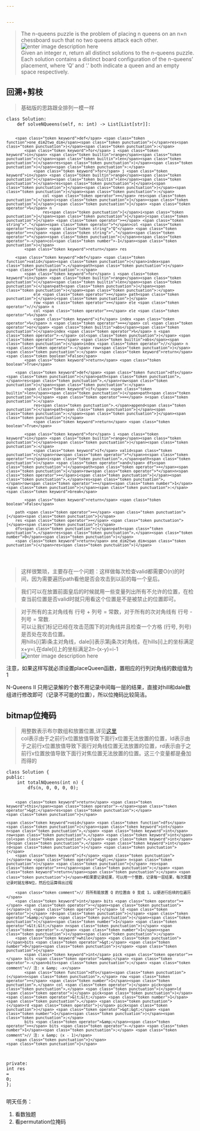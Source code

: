 ```yaml
---


---
```


<blockquote>
<p>The n-queens puzzle is the problem of placing n queens on an n×n chessboard such that no two queens attack each other.<br>
<img src="https://assets.leetcode.com/uploads/2018/10/12/8-queens.png" alt="enter image description here"><br>
Given an integer <em>n</em>, return all distinct solutions to the <em>n</em>-queens puzzle.<br>
Each solution contains a distinct board configuration of the n-queens’ placement, where ‘Q’ and ‘.’ both indicate a queen and an empty space respectively.</p>
</blockquote>
<h2 id="回溯剪枝">回溯+剪枝</h2>
<blockquote>
<p>基础版的思路跟全排列一模一样</p>
</blockquote>
<pre class=" language-python"><code class="prism  language-python"><span class="token keyword">class</span> <span class="token class-name">Solution</span><span class="token punctuation">:</span>
    <span class="token keyword">def</span> <span class="token function">solveNQueens</span><span class="token punctuation">(</span>self<span class="token punctuation">,</span> n<span class="token punctuation">:</span> <span class="token builtin">int</span><span class="token punctuation">)</span> <span class="token operator">-</span><span class="token operator">&gt;</span> List<span class="token punctuation">[</span>List<span class="token punctuation">[</span><span class="token builtin">str</span><span class="token punctuation">]</span><span class="token punctuation">]</span><span class="token punctuation">:</span>
        
        <span class="token keyword">def</span> <span class="token function">one_dim2two_dim</span><span class="token punctuation">(</span>res<span class="token punctuation">)</span><span class="token punctuation">:</span>
            <span class="token keyword">for</span> i <span class="token keyword">in</span> <span class="token builtin">range</span><span class="token punctuation">(</span><span class="token builtin">len</span><span class="token punctuation">(</span>res<span class="token punctuation">)</span><span class="token punctuation">)</span><span class="token punctuation">:</span>
                <span class="token keyword">for</span> j <span class="token keyword">in</span> <span class="token builtin">range</span><span class="token punctuation">(</span><span class="token builtin">len</span><span class="token punctuation">(</span>res<span class="token punctuation">[</span>i<span class="token punctuation">]</span><span class="token punctuation">)</span><span class="token punctuation">)</span><span class="token punctuation">:</span>
                    col <span class="token operator">=</span> res<span class="token punctuation">[</span>i<span class="token punctuation">]</span><span class="token punctuation">[</span>j<span class="token punctuation">]</span> <span class="token operator">%</span> n
                    res<span class="token punctuation">[</span>i<span class="token punctuation">]</span><span class="token punctuation">[</span>j<span class="token punctuation">]</span> <span class="token operator">=</span> <span class="token string">"."</span><span class="token operator">*</span>col <span class="token operator">+</span> <span class="token string">"Q"</span> <span class="token operator">+</span> <span class="token string">"."</span><span class="token operator">*</span><span class="token punctuation">(</span>n<span class="token operator">-</span>col<span class="token number">-1</span><span class="token punctuation">)</span>
            <span class="token keyword">return</span> res
        
        <span class="token keyword">def</span> <span class="token function">valid</span><span class="token punctuation">(</span>index<span class="token punctuation">,</span>path<span class="token punctuation">)</span><span class="token punctuation">:</span>
            <span class="token keyword">for</span> i <span class="token keyword">in</span> <span class="token builtin">range</span><span class="token punctuation">(</span><span class="token builtin">len</span><span class="token punctuation">(</span>path<span class="token punctuation">)</span><span class="token punctuation">)</span><span class="token punctuation">:</span>
                ele <span class="token operator">=</span> path<span class="token punctuation">[</span>i<span class="token punctuation">]</span>
                row <span class="token operator">=</span> ele <span class="token operator">//</span> n
                col <span class="token operator">=</span> ele <span class="token operator">%</span> n
                <span class="token keyword">if</span> index <span class="token operator">%</span> n <span class="token operator">==</span> col <span class="token operator">or</span> <span class="token builtin">abs</span><span class="token punctuation">(</span>index <span class="token operator">%</span> n <span class="token operator">-</span> col<span class="token punctuation">)</span> <span class="token operator">==</span> <span class="token builtin">abs</span><span class="token punctuation">(</span>index <span class="token operator">//</span> n <span class="token operator">-</span> row<span class="token punctuation">)</span><span class="token punctuation">:</span> <span class="token keyword">return</span> <span class="token boolean">False</span>
            <span class="token keyword">return</span> <span class="token boolean">True</span>
        
        <span class="token keyword">def</span> <span class="token function">dfs</span><span class="token punctuation">(</span>path<span class="token punctuation">,</span>res<span class="token punctuation">,</span>row<span class="token punctuation">)</span><span class="token punctuation">:</span>
            <span class="token keyword">if</span> <span class="token builtin">len</span><span class="token punctuation">(</span>path<span class="token punctuation">)</span> <span class="token operator">==</span> n<span class="token punctuation">:</span>   
                res<span class="token punctuation">.</span>append<span class="token punctuation">(</span>path<span class="token punctuation">[</span><span class="token punctuation">:</span><span class="token punctuation">]</span><span class="token punctuation">)</span>
                <span class="token keyword">return</span> <span class="token boolean">True</span>
            
            <span class="token keyword">for</span> i <span class="token keyword">in</span> <span class="token builtin">range</span><span class="token punctuation">(</span>n<span class="token punctuation">)</span><span class="token punctuation">:</span>
                <span class="token keyword">if</span> valid<span class="token punctuation">(</span>row<span class="token operator">*</span>n<span class="token operator">+</span>i<span class="token punctuation">,</span>path<span class="token punctuation">)</span> <span class="token operator">and</span> dfs<span class="token punctuation">(</span>path<span class="token operator">+</span><span class="token punctuation">[</span>row<span class="token operator">*</span>n<span class="token operator">+</span>i<span class="token punctuation">]</span><span class="token punctuation">,</span>res<span class="token punctuation">,</span>row<span class="token operator">+</span><span class="token number">1</span><span class="token punctuation">)</span><span class="token punctuation">:</span> <span class="token keyword">break</span>
            
            <span class="token keyword">return</span> <span class="token boolean">False</span>
                
        path <span class="token operator">=</span> <span class="token punctuation">[</span><span class="token punctuation">]</span>
        res <span class="token operator">=</span> <span class="token punctuation">[</span><span class="token punctuation">]</span>
        dfs<span class="token punctuation">(</span>path<span class="token punctuation">,</span>res<span class="token punctuation">,</span><span class="token number">0</span><span class="token punctuation">)</span>
        <span class="token keyword">return</span> one_dim2two_dim<span class="token punctuation">(</span>res<span class="token punctuation">)</span>
</code></pre>
<blockquote>
<p>这样很繁琐，主要存在一个问题：这样做每次检查valid都需要O(n)的时间，因为需要遍历path看他是否会攻击到以前的每一个皇后。</p>
</blockquote>
<blockquote>
<p>我们可以在放置前面皇后的时候就用一些变量列出所有不允许的位置，在检查当前位置是否valid时就只用看这个位置是不是被禁止的位置即可。</p>
</blockquote>
<blockquote>
<p>对于所有的主对角线有 行号 + 列号 = 常数，对于所有的次对角线有 行号 - 列号 = 常数.<br>
可以让我们标记已经在攻击范围下的对角线并且检查一个方格 (行号, 列号) 是否处在攻击位置。<br>
用hills[i]第i条主对角线，dale[i]表示第j条次对角线，在hills[i]上的坐标满足x+y=i,在dale[i]上的坐标满足2n-(x-y)=i-1<img src="https://pic.leetcode-cn.com/332b878ebcd261a71f5f85cb4e23685d42b37685112f562e2844079748e63cd0-51_diagonals.png" alt="enter image description here"></p>
</blockquote>
<p>注意，如果这样写就必须设置placeQueen函数，置相应的行列对角线的数组值为1</p>
<p>N-Queens II 只用记录解的个数不用记录中间每一层的结果，直接对hill和dale数组进行修改即可（记录不可能的位置），所以位掩码比较简洁。</p>
<h2 id="bitmap位掩码">bitmap位掩码</h2>
<blockquote>
<p>用整数表示布尔数组和放置位置,详见<a href="https://leetcode-cn.com/problems/n-queens-ii/solution/dfs-wei-yun-suan-jian-zhi-by-makeex/">这里</a><br>
col表示由于之前行x位置放值导致下面行x位置无法放置的位置，ld表示由于之前行x位置放值导致下面行对角线位置无法放置的位置，rd表示由于之前行x位置放值导致下面行对焦位置无法放置的位置。这三个变量都是叠加而得的</p>
</blockquote>
<pre class=" language-cpp"><code class="prism  language-cpp"><span class="token keyword">class</span> <span class="token class-name">Solution</span> <span class="token punctuation">{</span>
<span class="token keyword">public</span><span class="token operator">:</span>
    <span class="token keyword">int</span> <span class="token function">totalNQueens</span><span class="token punctuation">(</span><span class="token keyword">int</span> n<span class="token punctuation">)</span> <span class="token punctuation">{</span>
        <span class="token function">dfs</span><span class="token punctuation">(</span>n<span class="token punctuation">,</span> <span class="token number">0</span><span class="token punctuation">,</span> <span class="token number">0</span><span class="token punctuation">,</span> <span class="token number">0</span><span class="token punctuation">,</span> <span class="token number">0</span><span class="token punctuation">)</span><span class="token punctuation">;</span>
        
        <span class="token keyword">return</span> <span class="token keyword">this</span><span class="token operator">-</span><span class="token operator">&gt;</span>res<span class="token punctuation">;</span>
    <span class="token punctuation">}</span>
    
    <span class="token keyword">void</span> <span class="token function">dfs</span><span class="token punctuation">(</span><span class="token keyword">int</span> n<span class="token punctuation">,</span> <span class="token keyword">int</span> row<span class="token punctuation">,</span> <span class="token keyword">int</span> col<span class="token punctuation">,</span> <span class="token keyword">int</span> ld<span class="token punctuation">,</span> <span class="token keyword">int</span> rd<span class="token punctuation">)</span> <span class="token punctuation">{</span>
        <span class="token keyword">if</span> <span class="token punctuation">(</span>row <span class="token operator">&gt;=</span> n<span class="token punctuation">)</span> <span class="token punctuation">{</span> res<span class="token operator">++</span><span class="token punctuation">;</span> <span class="token keyword">return</span><span class="token punctuation">;</span> <span class="token punctuation">}</span>#如果要记录结果，可以用一个整数，记录每一层结果，每次需要记录时就左移N位，然后位运算得出过程
        
        <span class="token comment">// 将所有能放置 Q 的位置由 0 变成 1，以便进行后续的位遍历</span>
        <span class="token keyword">int</span> bits <span class="token operator">=</span> <span class="token operator">~</span><span class="token punctuation">(</span>col <span class="token operator">|</span> ld <span class="token operator">|</span> rd<span class="token punctuation">)</span> <span class="token operator">&amp;</span> <span class="token punctuation">(</span><span class="token punctuation">(</span><span class="token number">1</span> <span class="token operator">&lt;&lt;</span> n<span class="token punctuation">)</span> <span class="token operator">-</span> <span class="token number">1</span><span class="token punctuation">)</span><span class="token punctuation">;</span>
        <span class="token keyword">while</span> <span class="token punctuation">(</span>bits <span class="token operator">&gt;</span> <span class="token number">0</span><span class="token punctuation">)</span> <span class="token punctuation">{</span>
            <span class="token keyword">int</span> pick <span class="token operator">=</span> bits <span class="token operator">&amp;</span> <span class="token operator">-</span>bits<span class="token punctuation">;</span> <span class="token comment">// 注: x &amp; -x</span>
            <span class="token function">dfs</span><span class="token punctuation">(</span>n<span class="token punctuation">,</span> row <span class="token operator">+</span> <span class="token number">1</span><span class="token punctuation">,</span> col <span class="token operator">|</span> pick<span class="token punctuation">,</span> <span class="token punctuation">(</span>ld <span class="token operator">|</span> pick<span class="token punctuation">)</span> <span class="token operator">&lt;&lt;</span> <span class="token number">1</span><span class="token punctuation">,</span> <span class="token punctuation">(</span>rd <span class="token operator">|</span> pick<span class="token punctuation">)</span> <span class="token operator">&gt;&gt;</span> <span class="token number">1</span><span class="token punctuation">)</span><span class="token punctuation">;</span>
            bits <span class="token operator">&amp;</span><span class="token operator">=</span> bits <span class="token operator">-</span> <span class="token number">1</span><span class="token punctuation">;</span> <span class="token comment">// 注: x &amp; (x - 1)</span>
        <span class="token punctuation">}</span>
    <span class="token punctuation">}</span>

<span class="token keyword">private</span><span class="token operator">:</span>
    <span class="token keyword">int</span> res <span class="token operator">=</span> <span class="token number">0</span><span class="token punctuation">;</span>
<span class="token punctuation">}</span><span class="token punctuation">;</span>
</code></pre>
<p>明天任务：</p>
<ol>
<li>看数独题</li>
<li>看permutation位掩码</li>
</ol>

